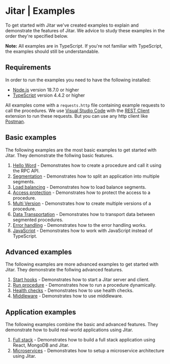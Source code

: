 
# Jitar | Examples

To get started with Jitar we've created examples to explain and demonstrate the features of Jitar.
We advice to study these examples in the order they're specified below.

**Note:** All examples are in TypeScript. If you're not familiar with TypeScript,
the examples should still be understandable.

## Requirements

In order to run the examples you need to have the following installed:

* [Node.js](https://nodejs.org/en/) version 18.7.0 or higher
* [TypeScript](https://www.typescriptlang.org/) version 4.4.2 or higher

All examples come with a ``requests.http`` file containing example requests to call the procedures. We use
[Visual Studio Code](https://code.visualstudio.com/) with the
[REST Client](https://marketplace.visualstudio.com/items?itemName=humao.rest-client) extension to run these requests.
But you can use any http client like [Postman](https://www.postman.com/).

## Basic examples

The following examples are the most basic examples to get started with Jitar. They demonstrate the follwing basic features.

1. [Hello Word](1-basic/1-hello-world/README.md) - Demonstrates how to create a procedure and call it using the RPC API.
1. [Segmentation](1-basic/2-segmentation/README.md) - Demonstrates how to split an application into multiple segments.
1. [Load balancing](1-basic/3-load-balancing/README.md) - Demonstrates how to load balance segments.
1. [Access protection](1-basic/4-access-protection/README.md) - Demonstrates how to protect the access to a procedure.
1. [Multi Version](1-basic/5-multi-version/README.md) - Demonstrates how to create multiple versions of a procedure.
1. [Data Transportation](1-basic/6-data-transportation/README.md) - Demonstrates how to transport data between segmented procedures.
1. [Error handling](1-basic/7-error-handling/README.md) - Demonstrates how to the error handling works.
1. [JavaScript](1-basic/8-javascript/README.md) - Demonstrates how to work with JavaScript instead of TypeScript.

## Advanced examples

The following examples are more advanced examples to get started with Jitar. They demonstrate the follwing advanced features.

1. [Start hooks](2-advanced/1-start-hooks/README.md) - Demonstrates how to start a Jitar server and client.
1. [Run procedure](2-advanced/2-run-procedure/README.md) - Demonstrates how to run a procedure dynamically.
1. [Health checks](2-advanced/3-health-checks/README.md) - Demonstrates how to use health checks.
1. [Middleware](2-advanced/4-middleware/README.md) - Demonstrates how to use middleware.

## Application examples

The following examples combine the basic and advanced features. They demonstrate how to build real-world
applications using Jitar.

1. [Full stack](3-apps/1-full-stack/README.md) - Demonstrates how to build a full stack application using React, MongoDB and Jitar.
1. [Microservices](3-apps/2-microservices/README.md) - Demonstrates how to setup a microservice architecture using Jitar.
